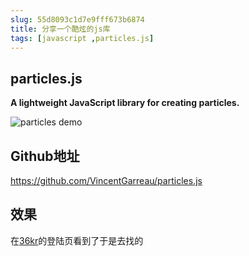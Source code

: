 ```yaml
---
slug: 55d8093c1d7e9fff673b6874
title: 分享一个酷炫的js库
tags: [javascript ,particles.js]
---
```


## particles.js

**A lightweight JavaScript library for creating particles.**

 ![particles demo](http:https://static.gaoqixhb.com/FsT_H42w-NmOjdKKEDaTAPP6cBrN)
 
## Github地址
https://github.com/VincentGarreau/particles.js

## 效果

在[36kr](https://passport.36kr.com/users/sign_in)的登陆页看到了于是去找的
